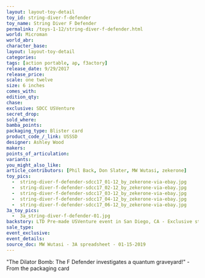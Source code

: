 ```yaml
---
layout: layout-toy-detail 
toy_id: string-diver-f-defender
toy_name: String Diver F Defender
permalink: /toys-1-12/string-diver-f-defender.html
world: Microman
world_abr: 
character_base: 
layout: layout-toy-detail
categories: 
tags: [action portable, ap, f3actory] 
release_date: 9/29/2017
release_price:  
scale: one twelve
size: 6 inches
comes_with: 
edition_qty: 
chase: 
exclusive: SDCC USVenture
secret_drop: 
sold_where: 
bamba_points: 
packaging_type: Blister card
product_code_/_link: USSSD
designer: Ashley Wood
makers: 
points_of_articulation: 
variants: 
you_might_also_like: 
article_contributors: [Phil Back, Don Slater, MW Wutasi, zekerone]
toy_pics: 
  -  string-diver-f-defender-sdcc17_01-12_by_zekerone-via-ebay.jpg
  -  string-diver-f-defender-sdcc17_02-12_by_zekerone-via-ebay.jpg
  -  string-diver-f-defender-sdcc17_03-12_by_zekerone-via-ebay.jpg
  -  string-diver-f-defender-sdcc17_04-12_by_zekerone-via-ebay.jpg
  -  string-diver-f-defender-sdcc17_06-12_by_zekerone-via-ebay.jpg
3a_toy_pics: 
  -  3a_string-diver-f-defender-01.jpg
backstory: LTD Pre-made USVenture event in San Diego, CA - Exclusive stock. White opaque figure, red head and abdomen, comes with 3 gun accessories, a stand, backpack apparatus and diver helmet
sale_type: 
event_exclusive: 
event_details: 
source_doc: MW Wutasi - 3A spreadsheet - 01-15-2019
---
```

"The Dilator Bomb: The F Defender investigates a quantum graveyard!" - From the packaging card